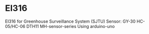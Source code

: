 # EI316
EI316  for Greenhouse Surveillance System (SJTU)
Sensor:
	GY-30 
	HC-05/HC-06
	DTH11
	MH-sensor-series
Using arduino-uno